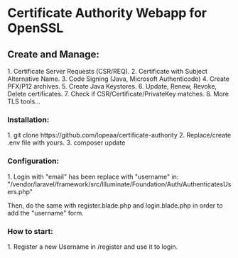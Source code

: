 # Certificate Authority Webapp for OpenSSL

<h2>Create and Manage:</h2> 
1. Certificate Server Requests (CSR/REQ).
2. Certificate with Subject Alternative Name.
3. Code Signing (Java, Microsoft Authenticode)
4. Create PFX/P12 archives.
5. Create Java Keystores.
6. Update, Renew, Revoke, Delete certificates.
7. Check if CSR/Certificate/PrivateKey matches.
8. More TLS tools...

<h3>Installation:</h3>
1. git clone https://github.com/lopeaa/certificate-authority
2. Replace/create .env file with yours.
3. composer update

<h3>Configuration:</h3>
1. Login with "email" has been replace with "username" in:
 "/vendor/laravel/framework/src/Illuminate/Foundation/Auth/AuthenticatesUsers.php"

Then, do the same with register.blade.php and login.blade.php in order to add the "username" form.

<h3>How to start:</h3>
1. Register a new Username in /register and use it to login. 
